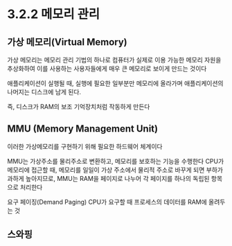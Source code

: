 # 3.2.2 메모리 관리

## 가상 메모리(Virtual Memory)
가상 메모리는 메모리 관리 기법의 하나로 컴퓨터가 실제로 이용 가능한 메모리 자원을 추상화하여 이를 사용하는 사용자들에게 매우 큰 메모리로 보이게 만드는 것이다

애플리케이션이 실행될 때, 실행에 필요한 일부분만 메모리에 올라가며 애플리케이션의 나머지는 디스크에 남게 된다.

즉, 디스크가 RAM의 보조 기억장치처럼 작동하게 만든다



## MMU (Memory Management Unit)

이러한 가상메모리를 구현하기 위해 필요한 하드웨어 체계이다

MMU는 가상주소를 물리주소로 변환하고, 메모리를 보호하는 기능을 수행한다
CPU가 메모리에 접근할 때, 메모리를 일일이 가상 주소에서 물리적 주소로 바꾸게 되면 부하가 과하게 높아지므로, MMU는 RAM을 페이지로 나누어 각 페이지를 하나의 독립된 항목으로 처리한다

요구 페이징(Demand Paging)
CPU가 요구할 때 프로세스의 데이터를 RAM에 올려두는 것



## 스와핑
